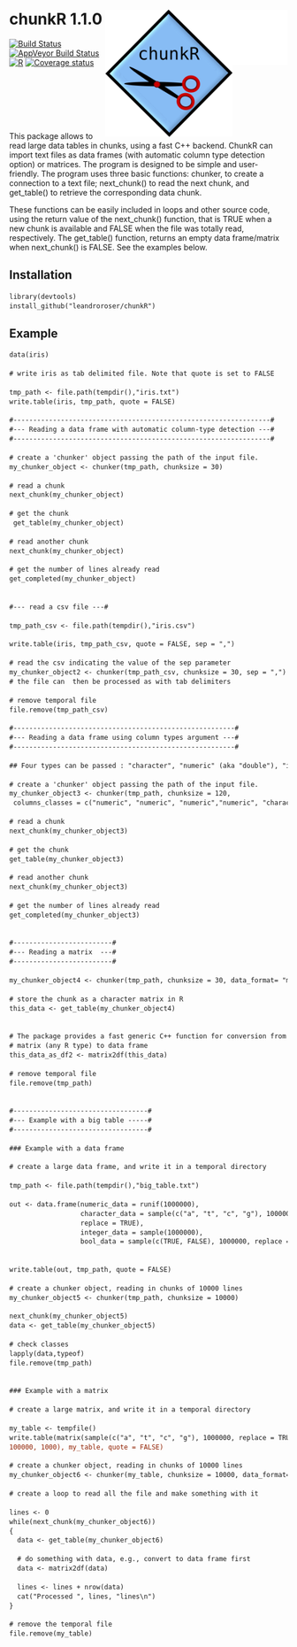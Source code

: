 <br/> chunkR 1.1.0 <img src  = "https://github.com/leandroroser/chunkR/blob/master/inst/extdata/blank.png" height = "100px" width="100px" align="right"  alt = "blank"/>  <img src  = "https://github.com/leandroroser/chunkR/blob/master/inst/extdata/icon.png" width="230px" align="right"  alt = "chunkR icon"/> 
======================================================


[![Build Status](https://travis-ci.org/leandroroser/chunkR.svg?branch=master)](https://travis-ci.org/leandroroser/chunkR) [![AppVeyor Build Status](https://ci.appveyor.com/api/projects/status/github/leandroroser/chunkR?branch=master&svg=true)](https://ci.appveyor.com/project/leandroroser/chunkR) [![R](https://www.r-pkg.org/badges/version/chunkR)](https://CRAN.R-project.org/package=chunkR) [![Coverage status](https://codecov.io/gh/leandroroser/chunkR/branch/master/graph/badge.svg)](https://codecov.io/github/leandroroser/chunkR?branch=master)

<br/><br/><br/><br/><br/><br/>
This package allows to read large data tables in chunks, using a fast C++ backend. ChunkR can import text files as data frames (with automatic column type detection option) or matrices. The program is designed to be simple and user-friendly. The program uses three basic functions: chunker, to create a connection to a text file; next_chunk() to read the next chunk,  and get_table() to retrieve the corresponding data chunk.


These functions can be easily included in loops and other source code, using the return value of the next_chunk() function, that is TRUE when a new chunk is available and FALSE when the file was totally read, respectively. The get_table() function, returns an empty data frame/matrix when next_chunk() is FALSE. See the examples below.


Installation
------------

```diff
library(devtools)
install_github("leandroroser/chunkR")
```

Example
--------

```diff
data(iris)

# write iris as tab delimited file. Note that quote is set to FALSE

tmp_path <- file.path(tempdir(),"iris.txt")
write.table(iris, tmp_path, quote = FALSE)

#-----------------------------------------------------------------#
#--- Reading a data frame with automatic column-type detection ---#
#-----------------------------------------------------------------#

# create a 'chunker' object passing the path of the input file.
my_chunker_object <- chunker(tmp_path, chunksize = 30)

# read a chunk
next_chunk(my_chunker_object)

# get the chunk
 get_table(my_chunker_object)

# read another chunk
next_chunk(my_chunker_object)

# get the number of lines already read
get_completed(my_chunker_object)


#--- read a csv file ---#

tmp_path_csv <- file.path(tempdir(),"iris.csv")

write.table(iris, tmp_path_csv, quote = FALSE, sep = ",")

# read the csv indicating the value of the sep parameter
my_chunker_object2 <- chunker(tmp_path_csv, chunksize = 30, sep = ",")
# the file can  then be processed as with tab delimiters

# remove temporal file
file.remove(tmp_path_csv)

#--------------------------------------------------------#
#--- Reading a data frame using column types argument ---#
#--------------------------------------------------------#

## Four types can be passed : "character", "numeric" (aka "double"), "integer", "logical"

# create a 'chunker' object passing the path of the input file.
my_chunker_object3 <- chunker(tmp_path, chunksize = 120,
 columns_classes = c("numeric", "numeric", "numeric","numeric", "character"))

# read a chunk
next_chunk(my_chunker_object3)

# get the chunk
get_table(my_chunker_object3)

# read another chunk
next_chunk(my_chunker_object3)

# get the number of lines already read
get_completed(my_chunker_object3)


#-------------------------#
#--- Reading a matrix  ---#
#-------------------------#

my_chunker_object4 <- chunker(tmp_path, chunksize = 30, data_format= "matrix")

# store the chunk as a character matrix in R
this_data <- get_table(my_chunker_object4)


# The package provides a fast generic C++ function for conversion from
# matrix (any R type) to data frame
this_data_as_df2 <- matrix2df(this_data)

# remove temporal file
file.remove(tmp_path)


#----------------------------------#
#--- Example with a big table -----#
#----------------------------------#

### Example with a data frame

# create a large data frame, and write it in a temporal directory

tmp_path <- file.path(tempdir(),"big_table.txt")

out <- data.frame(numeric_data = runif(1000000),
                  character_data = sample(c("a", "t", "c", "g"), 1000000, 
                  replace = TRUE),
                  integer_data = sample(1000000),
                  bool_data = sample(c(TRUE, FALSE), 1000000, replace = TRUE))


write.table(out, tmp_path, quote = FALSE)

# create a chunker object, reading in chunks of 10000 lines
my_chunker_object5 <- chunker(tmp_path, chunksize = 10000)

next_chunk(my_chunker_object5)
data <- get_table(my_chunker_object5) 

# check classes
lapply(data,typeof)
file.remove(tmp_path)


### Example with a matrix

# create a large matrix, and write it in a temporal directory

my_table <- tempfile()
write.table(matrix(sample(c("a", "t", "c", "g"), 1000000, replace = TRUE), 
100000, 1000), my_table, quote = FALSE)

# create a chunker object, reading in chunks of 10000 lines
my_chunker_object6 <- chunker(my_table, chunksize = 10000, data_format= "matrix")

# create a loop to read all the file and make something with it

lines <- 0
while(next_chunk(my_chunker_object6))
{
  data <- get_table(my_chunker_object6) 
  
  # do something with data, e.g., convert to data frame first
  data <- matrix2df(data)
  
  lines <- lines + nrow(data)
  cat("Processed ", lines, "lines\n")
}

# remove the temporal file
file.remove(my_table)


```
